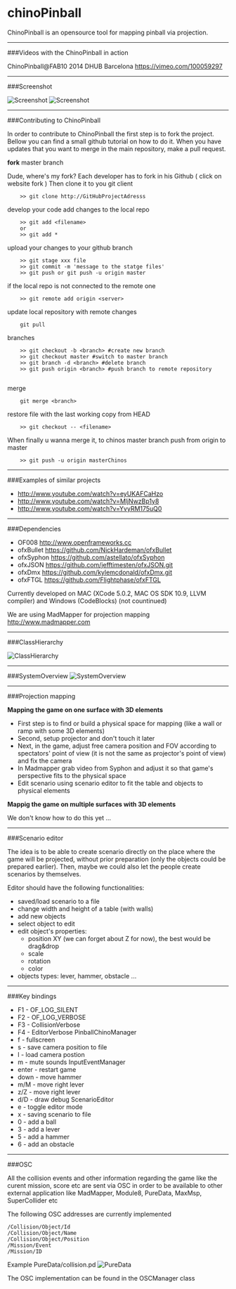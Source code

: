 chinoPinball
============

ChinoPinball is an opensource tool for mapping pinball via projection.


***
###Videos with the ChinoPinball in action

ChinoPinball@FAB10 2014 DHUB Barcelona https://vimeo.com/100059297


***
###Screenshot

![Screenshot](https://raw.githubusercontent.com/ChinosInternationalCC/chinoPinball/master/doc/screenshot.png)
![Screenshot](https://raw.githubusercontent.com/ChinosInternationalCC/chinoPinball/master/doc/pinball.jpg)

***
###Contributing to ChinoPinball

In order to contribute to ChinoPinball the first step is to fork the project. Bellow you can find a small github tutorial on how to do it.
When you have updates that you want to merge in the main repository, make a pull request.

**fork** master branch

Dude, where's my fork? 
Each developer has to fork in his Github ( click on website fork ) 
Then clone it to you git client
```
	>> git clone http://GitHubProjectAdresss
```	
develop your code
add changes to the local repo
```
	>> git add <filename>
	or
	>> git add *
```
upload your changes to your github branch
```
	>> git stage xxx file
	>> git commit -m 'message to the statge files'
	>> git push or git push -u origin master
```
if the local repo is not connected to the remote one
```
	>> git remote add origin <server>
```
update local repository with remote changes
```
	git pull
```
branches
```
	>> git checkout -b <branch> #create new branch
	>> git checkout master #switch to master branch
	>> git branch -d <branch> #delete branch
	>> git push origin <branch> #push branch to remote repository
	
```
merge
```
	git merge <branch>
```
restore file with the last working copy from HEAD
```
	>> git checkout -- <filename>
```
When finally
u wanna merge it, to chinos  master branch 
push from origin to master 	
```
	>> git push -u origin masterChinos
```

***
###Examples of similar projects

* http://www.youtube.com/watch?v=eyUKAFCaHzo
* http://www.youtube.com/watch?v=MljNwzBp1y8
* http://www.youtube.com/watch?v=YvyRM175uQ0



***
###Dependencies

* OF008 http://www.openframeworks.cc 
* ofxBullet https://github.com/NickHardeman/ofxBullet
* ofxSyphon https://github.com/astellato/ofxSyphon
* ofxJSON https://github.com/jefftimesten/ofxJSON.git
* ofxDmx https://github.com/kylemcdonald/ofxDmx.git
* ofxFTGL https://github.com/Flightphase/ofxFTGL

Currently developed on MAC (XCode 5.0.2, MAC OS SDK 10.9, LLVM compiler) and Windows (CodeBlocks) (not countinued)

We are using MadMapper for projection mapping http://www.madmapper.com

***
###ClassHierarchy

![ClassHierarchy](https://raw.githubusercontent.com/ChinosInternationalCC/chinoPinball/master/doc/ClassHierarchy.png)

***
###SystemOverview
![SystemOverview](https://raw.githubusercontent.com/ChinosInternationalCC/chinoPinball/master/doc/ChinoPinballDeploymentDiagram.jpg)

***
###Projection mapping

**Mapping the game on one surface with 3D elements**

* First step is to find or build a physical space for mapping (like a wall or ramp with some 3D elements)
* Second, setup projector and don't touch it later
* Next, in the game, adjust free camera position and FOV according to spectators' point of view (it is not the same as projector's point of view) and fix the camera
* In Madmapper grab video from Syphon and adjust it so that game's perspective fits to the physical space
* Edit scenario using scenario editor to fit the table and objects to physical elements  

**Mappig the game on multiple surfaces with 3D elements**

We don't know how to do this yet ...


***
###Scenario editor

The idea is to be able to create scenario directly on the place where the game will be projected, without prior preparation (only the objects could be prepared earlier).
Then, maybe we could also let the people create scenarios by themselves. 

Editor should have the following functionalities:
* saved/load scenario to a file
* change width and height of a table (with walls)
* add new objects
* select object to edit
* edit object's properties:
	* position XY (we can forget about Z for now), the best would be drag&drop
	* scale
	* rotation
	* color
* objects types: lever, hammer, obstacle ...


***
###Key bindings

* F1 - OF_LOG_SILENT
* F2 - OF_LOG_VERBOSE
* F3 - CollisionVerbose
* F4 - EditorVerbose
PinballChinoManager
* f - fullscreen
* s - save camera position to file
* l - load camera postion
* m - mute sounds
InputEventManager
* enter - restart game
* down - move hammer
* m/M - move right lever
* z/Z - move right lever
* d/D - draw debug
ScenarioEditor
* e - toggle editor mode
* x - saving scenario to file
* 0 - add a ball
* 3 - add a lever
* 5 - add a hammer
* 6 - add an obstacle

***
###OSC

All the collision events and other information regarding the game like the curent mission, score etc are sent via OSC in order to be available to other external application like MadMapper, Module8, PureData, MaxMsp, SuperCollider etc

The following OSC addresses are currently implemented

```
/Collision/Object/Id
/Collision/Object/Name
/Collision/Object/Position
/Mission/Event
/Mission/ID
```

Example PureData/collision.pd
![PureData](https://raw.githubusercontent.com/ChinosInternationalCC/chinoPinball/master/doc/PureData.png)

The OSC implementation can be found in the OSCManager class